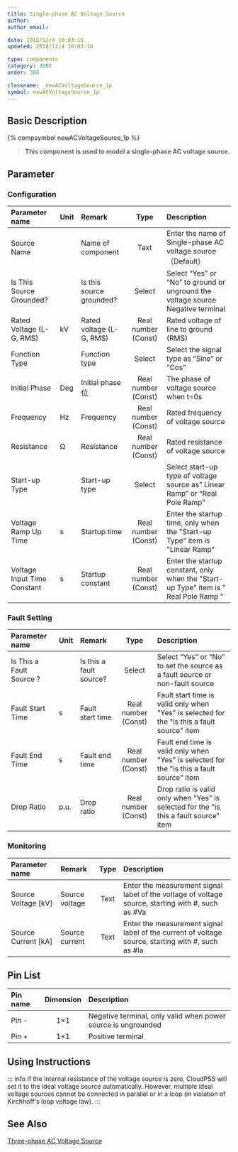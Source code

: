 ```yaml
---
title: Single-phase AC Voltage Source
author: 
author_email:

date: 2018/12/4 10:03:10
updated: 2018/12/4 10:03:10

type: components
category: 3002
order: 300

classname: _newACVoltageSource_1p
symbol: newACVoltageSource_1p
---
```

## Basic Description
{% compsymbol newACVoltageSource_1p %}

> **This component is used to model a single-phase AC voltage source.**

## Parameter
### Configuration
| Parameter name | Unit | Remark | Type | Description |
| :--- | :--- | :--- | :--: | :--- |
| Source Name |  | Name of component | Text | Enter the name of Single-phase AC voltage source （Default） |
| Is This Source Grounded? |  | Is this source grounded? | Select | Select “Yes” or “No” to ground or unground the voltage source Negative terminal |
| Rated Voltage (L-G, RMS) | kV | Rated voltage (L-G, RMS) | Real number (Const) | Rated voltage of line to ground (RMS) |
| Function Type |  | Function type | Select | Select the signal type as “Sine” or “Cos” |
| Initial Phase | Deg | Initial phase位 | Real number (Const)  | The phase of voltage source when t=0s |
| Frequency | Hz | Frequency | Real number (Const) | Rated frequency of voltage source |
| Resistance | Ω | Resistance | Real number (Const) | Rated resistance of voltage source |
| Start-up Type |  | Start-up type | Select | Select start-up type of voltage source as” Linear Ramp” or “Real Pole Ramp” |
| Voltage Ramp Up Time | s | Startup time | Real number (Const) | Enter the startup time, only when the "Start-up Type" item is "Linear Ramp" |
| Voltage Input Time Constant | s | Startup constant | Real number (Const) | Enter the startup constant, only when the "Start-up Type" item is " Real Pole Ramp " |

### Fault Setting
| Parameter name | Unit | Remark | Type | Description |
| :--- | :--- | :--- | :--: | :--- |
| Is This a Fault Source ? |  | Is this a fault source? | Select | Select “Yes” or “No” to set the source as a fault source or non-fault source |
| Fault Start Time | s | Fault start time | Real number (Const) | Fault start time is valid only when "Yes" is selected for the "is this a fault source" item |
| Fault End Time | s | Fault end time | Real number (Const) | Fault end time is valid only when "Yes" is selected for the "is this a fault source" item |
| Drop Ratio | p.u. | Drop ratio | Real number (Const) | Drop ratio is valid only when "Yes" is selected for the "is this a fault source" item |

### Monitoring
| Parameter name | Remark | Type | Description |
| :--- | :--- | :--: | :--- |
| Source Voltage \[kV\] | Source voltage | Text | Enter the measurement signal label of the voltage of voltage source, starting with #, such as #Va |
| Source Current \[kA\] | Source current | Text | Enter the measurement signal label of the current of voltage source, starting with #, such as #Ia |


## Pin List

| Pin name | Dimension | Description |
| :--- | :--:  | :--- |
| Pin - | 1×1 | Negative terminal, only valid when power source is ungrounded |
| Pin + | 1×1 | Positive terminal |

## Using Instructions

::: info
If the internal resistance of the voltage source is zero, CloudPSS will set it to the ideal voltage source automatically. However, multiple ideal voltage sources cannot be connected in parallel or in a loop (in violation of Kirchhoff's loop voltage law).
:::


## See Also

[Three-phase AC Voltage Source](comp_newACVoltageSource_3p.md)
